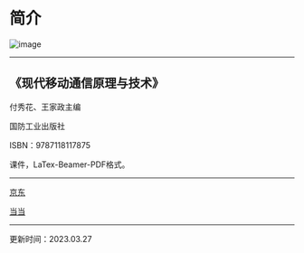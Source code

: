 # 简介
![image](https://user-images.githubusercontent.com/129029333/227843377-1312c35b-859d-4749-89c9-63ddc174e376.png)

---

## 《现代移动通信原理与技术》

付秀花、王家政主编

国防工业出版社

ISBN：9787118117875

课件，LaTex-Beamer-PDF格式。

---

[京东](https://item.jd.com/12848292.html)

[当当](http://product.dangdang.com/28537440.html)

---
更新时间：2023.03.27
